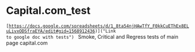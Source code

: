 # Capital.com_test
<code>[https://docs.google.com/spreadsheets/d/1_8ta54njHAwTfY_F0kkCuEThEx8ELuLivxODSfraEYA/edit#gid=1568912436)]("Link to google doc with tests")
</code>
Smoke, Critical and Regress tests of main page capital.com
